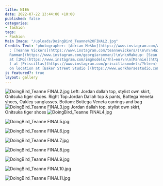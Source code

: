 ```yaml
---
title: NIEA
date: 2022-07-22 13:44:00 +10:00
published: false
categories:
- fashion
tags:
- Fashion
Main Image: "/uploads/DoingBird_Teanne%20FINAL2.jpg"
Credits Text: "photographer: [Adrian Meško](https://www.instagram.com/adrianmesko/)\n\nStylist
  : [Teanne Vickers](https://www.instagram.com/teannevickers/)\n\n\nHair: [Georgia
  Ramman](https://www.instagram.com/georgiaramman/)\n\n\nMakeup: [Sean Brady](https://www.instagram.com/seanetc/)\n\n\nModels:\n[Elibeidi](https://www.instagram.com/elibeidy/?hl=en)
  at [IMG](https://www.instagram.com/imgmodels/?hl=en)\n\n[Mannie](https://www.instagram.com/mannielafan/
  ) at [Priscillas](https://www.instagram.com/priscillasmodels/?hl=en) \n\n \nShot
  on location at [Baker Street Studio ](https://www.workhorsestudio.com.au/)\n\n"
is featured?: true
layout: gallery
---
```


![DoingBird_Teanne FINAL2.jpg](/uploads/DoingBird_Teanne%20FINAL2.jpg)
Left: Jordan dallah top, stylist own skirt, Onitsuka tiger shoes.
            Right Top:Jordan Dallah top & pants, Bottega Veneta shoes, Oakley sunglasses. Bottom: Bottega Veneta earrings and bag
![DoingBird_Teanne FINAL3.jpg](/uploads/DoingBird_Teanne%20FINAL3.jpg)
Jordan dallah top, stylist own skirt, Onitsuka tiger shoes
![DoingBird_Teanne FINAL4.jpg](/uploads/DoingBird_Teanne%20FINAL4.jpg)

![DoingBird_Teanne FINAL5.jpg](/uploads/DoingBird_Teanne%20FINAL5.jpg)

![DoingBird_Teanne FINAL6.jpg](/uploads/DoingBird_Teanne%20FINAL6.jpg)

![DoingBird_Teanne FINAL7.jpg](/uploads/DoingBird_Teanne%20FINAL7.jpg)

![DoingBird_Teanne FINAL8.jpg](/uploads/DoingBird_Teanne%20FINAL8.jpg)

![DoingBird_Teanne FINAL9.jpg](/uploads/DoingBird_Teanne%20FINAL9.jpg)

![DoingBird_Teanne FINAL10.jpg](/uploads/DoingBird_Teanne%20FINAL10.jpg)

![DoingBird_Teanne FINAL11.jpg](/uploads/DoingBird_Teanne%20FINAL11.jpg)